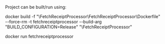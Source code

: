 Project can be built/run using:

docker build -f "<PATH>\FetchReceiptProcessor\FetchReceiptProcessor\Dockerfile" --force-rm -t fetchreceiptprocessor  --build-arg "BUILD_CONFIGURATION=Release" "<PATH>\FetchReceiptProcessor"

docker run fetchreceiptprocessor
